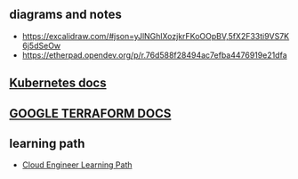 
## diagrams and notes  
- https://excalidraw.com/#json=yJlNGhlXozjkrFKoOOpBV,5fX2F33ti9VS7K6j5dSeOw
- https://etherpad.opendev.org/p/r.76d588f28494ac7efba4476919e21dfa
## [Kubernetes docs](https://kubernetes.io/docs/) 
## [GOOGLE TERRAFORM DOCS](https://cloud.google.com/docs/terraform/iac-overview)
## learning path
- [Cloud Engineer Learning Path](https://www.cloudskillsboost.google/paths/11)
